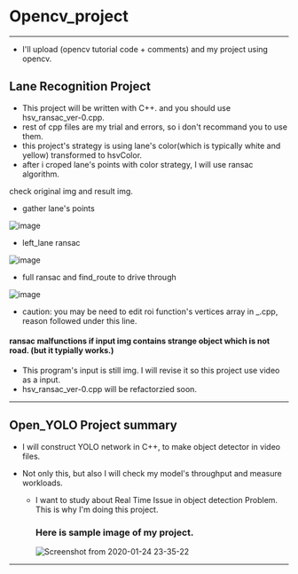 # Opencv_project
---
* I'll upload (opencv tutorial code + comments) and my project using opencv.
## Lane Recognition Project
* This project will be written with C++. and you should use hsv_ransac_ver-0.cpp.
* rest of cpp files are my trial and errors, so i don't recommand you to use them.
* this project's strategy is using lane's color(which is typically white and yellow) transformed to hsvColor.
* after i croped lane's points with color strategy, I will use ransac algorithm.

check original img and result img.
* gather lane's points 

![image](https://user-images.githubusercontent.com/42925197/75315771-fa936300-58a6-11ea-90f9-56c6a9d05825.png)

* left_lane ransac

![image](https://user-images.githubusercontent.com/42925197/75315692-bacc7b80-58a6-11ea-929f-c536cb8aed2a.png)

* full ransac and find_route to drive through

![image](https://user-images.githubusercontent.com/42925197/75315790-0848e880-58a7-11ea-9373-e495643f28e4.png)
  * caution: you may be need to edit roi function's vertices array in _.cpp, reason followed under this line.
  #### ransac malfunctions if input img contains strange object which is not road.   (but it typially works.)
  
  * This program's input is still img. I will revise it so this project use video as a input.
  * hsv_ransac_ver-0.cpp will be refactorzied soon.
---
## Open_YOLO Project summary
* I will construct YOLO network in C++, to make object detector in video files.

* Not only this, but also I will check my model's throughput and measure workloads.
  * I want to study about Real Time Issue in object detection Problem. This is why I'm doing this project.

    ### Here is sample image of my project.
    ![Screenshot from 2020-01-24 23-35-22](https://user-images.githubusercontent.com/42925197/73077399-70508b80-3f03-11ea-85fa-f2a6351760d5.png)

---



